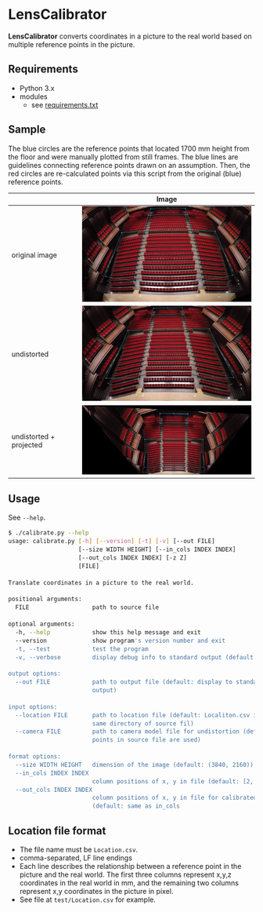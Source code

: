 
LensCalibrator
========================

__LensCalibrator__ converts coordinates in a picture to the real world based on multiple reference points in the picture.

Requirements
------------------------

- Python 3.x
- modules
    - see [requirements.txt](requirements.txt)


Sample
------------------------

The blue circles are the reference points that located 1700 mm height from the floor and were manually plotted from still frames. The blue lines are guidelines connecting reference points drawn on an assumption. Then, the red circles are re-calculated points via this script from the original (blue) reference points.

|                | Image |
|----------------|-------|
| original image | <img src="documentation/example_original.png" width="480"/> |
| undistorted    | <img src="documentation/example_undistortion.png" width="480"/> |
| undistorted + projected | <img src="documentation/example_projection.png" width="480"/> |

Usage
------------------------

See `--help`.

```sh
$ ./calibrate.py --help
usage: calibrate.py [-h] [--version] [-t] [-v] [--out FILE]
                    [--size WIDTH HEIGHT] [--in_cols INDEX INDEX]
                    [--out_cols INDEX INDEX] [-z Z]
                    [FILE]

Translate coordinates in a picture to the real world.

positional arguments:
  FILE                  path to source file

optional arguments:
  -h, --help            show this help message and exit
  --version             show program's version number and exit
  -t, --test            test the program
  -v, --verbose         display debug info to standard output (default: False)

output options:
  --out FILE            path to output file (default: display to standard
                        output)

input options:
  --location FILE       path to location file (default: Localiton.csv in the
                        same directory of source fil)
  --camera FILE         path to camera model file for undistortion (default:
                        points in source file are used)

format options:
  --size WIDTH HEIGHT   dimension of the image (default: (3840, 2160))
  --in_cols INDEX INDEX
                        column positions of x, y in file (default: [2, 3])
  --out_cols INDEX INDEX
                        column positions of x, y in file for calibrated data
                        (default: same as in_cols
```


Location file format
------------------------

- The file name must be `Location.csv`.
- comma-separated, LF line endings
- Each line describes the relationship between a reference point in the picture and the real world. The first three columns represent x,y,z coordinates in the real world in mm, and the remaining two columns represent x,y coordinates in the picture in pixel.
- See file at `test/Location.csv` for example.
